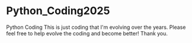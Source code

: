 # Python_Coding2025
Python Coding 
This is just coding that I'm evolving over the years. Please feel free to help evolve the coding and become better! Thank you. 
